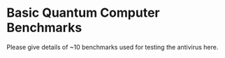 # Basic Quantum Computer Benchmarks

Please give details of ~10 benchmarks used for testing the antivirus here.
